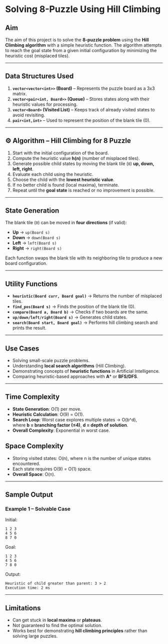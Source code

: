 # Solving 8-Puzzle Using Hill Climbing  

## Aim  
The aim of this project is to solve the **8-puzzle problem** using the **Hill Climbing algorithm** with a simple heuristic function. The algorithm attempts to reach the goal state from a given initial configuration by minimizing the heuristic cost (misplaced tiles).  

---

## Data Structures Used  
1. **`vector<vector<int>>` (Board)** – Represents the puzzle board as a 3x3 matrix.  
2. **`vector<pair<int, Board>>` (Queue)** – Stores states along with their heuristic values for processing.  
3. **`vector<Board>` (Visited List)** – Keeps track of already visited states to avoid revisiting.  
4. **`pair<int,int>`** – Used to represent the position of the blank tile (0).  

---

## ⚙️ Algorithm – Hill Climbing for 8 Puzzle  
1. Start with the initial configuration of the board.  
2. Compute the heuristic value **h(n)** (number of misplaced tiles).  
3. Generate possible child states by moving the blank tile (`0`) **up, down, left, right**.  
4. Evaluate each child using the heuristic.  
5. Choose the child with the **lowest heuristic value**.  
6. If no better child is found (local maxima), terminate.  
7. Repeat until the **goal state** is reached or no improvement is possible.  

---

## State Generation  
The blank tile (`0`) can be moved in **four directions** (if valid):  
- **Up** → `up(Board s)`  
- **Down** → `down(Board s)`  
- **Left** → `left(Board s)`  
- **Right** → `right(Board s)`  

Each function swaps the blank tile with its neighboring tile to produce a new board configuration.  

---

## Utility Functions  
- **`heuristic(Board curr, Board goal)`** → Returns the number of misplaced tiles.  
- **`find_pos(Board s)`** → Finds the position of the blank tile (0).  
- **`compare(Board a, Board b)`** → Checks if two boards are the same.  
- **`up/down/left/right(Board s)`** → Generates child states.  
- **`search(Board start, Board goal)`** → Performs hill climbing search and prints the result.  

---

## Use Cases  
- Solving small-scale puzzle problems.  
- Understanding **local search algorithms** (Hill Climbing).  
- Demonstrating concepts of **heuristic functions** in Artificial Intelligence.  
- Comparing heuristic-based approaches with **A*** or **BFS/DFS**.  

---

## Time Complexity  
- **State Generation**: O(1) per move.  
- **Heuristic Calculation**: O(9) = O(1).  
- **Search Loop**: Worst case explores multiple states → O(b^d),  
  where **b = branching factor (≤4)**, **d = depth of solution**.  
- **Overall Complexity**: Exponential in worst case.  

## Space Complexity  
- Storing visited states: O(n), where n is the number of unique states encountered.  
- Each state requires O(9) = O(1) space.  
- **Overall Space**: O(n).  

---


## Sample Output  

### Example 1 – Solvable Case  
Initial:  
```text
1 2 3
4 5 6
8 7 0
```
Goal:
```text
1 2 3
4 5 6
7 8 0
```
Output:
```text
Heuristic of child greater than parent: 3 > 2
Execution time: 2 ms
```

---

## Limitations  
- Can get stuck in **local maxima** or **plateaus**.  
- Not guaranteed to find the optimal solution.  
- Works best for demonstrating **hill climbing principles** rather than solving large puzzles.  

